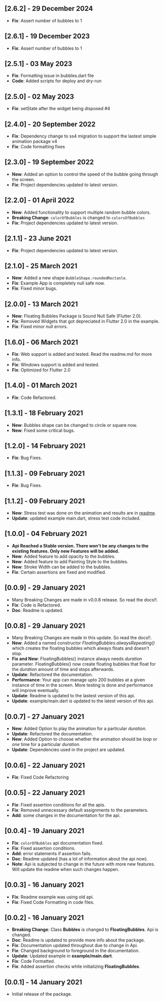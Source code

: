 ## [2.6.2] - 29 December 2024

- **Fix**: Assert number of bubbles to 1

## [2.6.1] - 19 December 2023

- **Fix**: Assert number of bubbles to 1

## [2.5.1] - 03 May 2023

- **Fix**: Formatting issue in bubbles.dart file
- **Code**: Added scripts for deploy and dry-run

## [2.5.0] - 02 May 2023

- **Fix**: setState after the widget being disposed #4

## [2.4.0] - 20 September 2022

- **Fix**: Dependency change to ss4 migration to support the lastest simple animation package v4
- **Fix**: Code formatting fixes

## [2.3.0] - 19 September 2022

- **New**: Added an option to control the speed of the bubble going through the screen.
- **Fix**: Project dependencies updated to latest version.

## [2.2.0] - 01 April 2022

- **New**: Added functionality to support multiple random bubble colors.
- **Breaking Change**: `colorOfBubbles` is changed to `colorsOfBubbles`
- **Fix**: Project dependencies updated to latest version.

## [2.1.1] - 23 June 2021

- **Fix**: Project dependencies updated to latest version.

## [2.1.0] - 25 March 2021

- **New**: Added a new shape `BubbleShape.roundedRectanle`.
- **Fix**: Example App is completely null safe now.
- **Fix**: Fixed minor bugs.

## [2.0.0] - 13 March 2021

- **New**: Floating Bubbles Package is Sound Null Safe (Flutter 2.0).
- **Fix**: Removed Widgets that got depreciated in Flutter 2.0 in the example.
- **Fix**: Fixed minor null errors.

## [1.6.0] - 06 March 2021

- **Fix**: Web support is added and tested. Read the readme.md for more info.
- **Fix**: Windows support is added and tested.
- **Fix**: Optimized for Flutter 2.0

## [1.4.0] - 01 March 2021

- **Fix**: Code Refactored.

## [1.3.1] - 18 February 2021

- **New**: Bubbles shape can be changed to circle or square now.
- **New**: Fixed some critical bugs.

## [1.2.0] - 14 February 2021

- **Fix**: Bug Fixes.

## [1.1.3] - 09 February 2021

- **Fix**: Bug Fixes.

## [1.1.2] - 09 February 2021

- **New**: Stress test was done on the animation and results are in [readme](https://github.com/Poujhit/floating_bubbles#stress-test).
- **Update**: updated example main.dart, stress test code included.

## [1.0.0] - 04 February 2021

- **Api Reached a Stable version. There won't be any changes to the existing features. Only new Features will be added.**
- **New**: Added feature to add opacity to the bubbles.
- **New**: Added feature to add Painting Style to the bubbles.
- **New**: Stroke Width can be added to the bubbles.
- **Fix**: Certain assertions are fixed and modified.

## [0.0.9] - 29 January 2021

- Many Breaking Changes are made in v0.0.8 release. So read the docs!!.
- **Fix**: Code is Refactored.
- **Doc**: Readme is updated.

## [0.0.8] - 29 January 2021

- Many Breaking Changes are made in this update. So read the docs!!.
- **New**: Added a named constructor _FloatingBubbles.alwaysRepeating()_ which creates the floating bubbles which always floats and doesn't stop.
- **Fix and New**: FloatingBubbles() instance always needs _duration_ parameter. FloatingBubbles() now create floating bubbles that float for the _duration_ amount of time and stops afterwards.
- **Update**: Refactored the documentation.
- **Performance**: Your app can manage upto 200 bubbles at a given instance of time in the screen. More testing is done and performance will improve eventually.
- **Update**: Readme is updated to the lastest version of this api.
- **Update**: example/main.dart is updated to the latest version of this api.

## [0.0.7] - 27 January 2021

- **New**: Added Option to play the animation for a particular _duration_.
- **Update**: Refactored the documentation.
- **New**: Added Option to choose whether the animation should be _loop_ or _one_ time for a
  particular _duration_.
- **Update**: Dependencies used in the project are updated.

## [0.0.6] - 22 January 2021

- **Fix**: Fixed Code Refactoring

## [0.0.5] - 22 January 2021

- **Fix**: Fixed assertion conditions for all the apis.
- **Fix**: Removed unnecessary default assignments to the parameters.
- **Add**: some changes in the documentation for the api.

## [0.0.4] - 19 January 2021

- **Fix**: `colorOfBubbles` api documentation fixed.
- **Fix**: Fixed assertion conditions.
- **Add**: error statements if assertion fails.
- **Doc**: Readme updated (has a lot of information about the api now).
- **Note**: Api is subjected to change in the future with more new features. Will update the readme
  when such changes happen.

## [0.0.3] - 16 January 2021

- **Fix**: Readme example was using old api.
- **Fix**: Fixed Code Formatting in code files.

## [0.0.2] - 16 January 2021

- **Breaking Change**: Class **Bubbles** is changed to **FloatingBubbles**. Api is changed.
- **Doc**: Readme is updated to provide more info about the package.
- **Fix**: Documentation updated throughout due to change in Api.
- **Fix**: Changed background to foreground in the documentation.
- **Update**: Updated example in **example/main.dart**.
- **Fix**: Code Formatted.
- **Fix**: Added assertion checks while initializing **FloatingBubbles**.

## [0.0.1] - 14 January 2021

- Initial release of the package.
